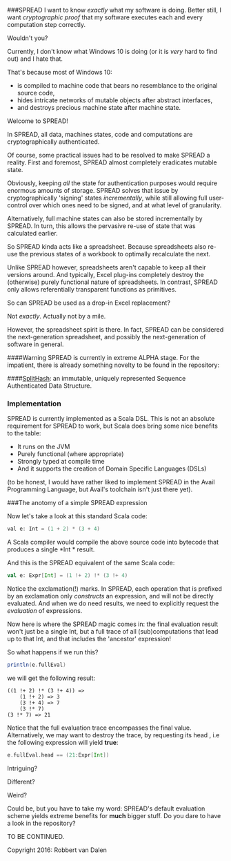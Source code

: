 ###SPREAD
I want to know *exactly* what my software is doing. Better still, I want *cryptographic proof* that my software executes each and every computation step correctly.

Wouldn't you?

Currently, I don't know what Windows 10 is doing (or it is *very* hard to find out) and I hate that.

That's because most of Windows 10:

* is compiled to machine code that bears no resemblance to the original source code,
* hides intricate networks of mutable objects after abstract interfaces,
* and destroys precious machine state after machine state.

Welcome to SPREAD!

In SPREAD, all data, machines states, code and computations are cryptographically authenticated.

Of course, some practical issues had to be resolved to make SPREAD a reality. First and foremost, SPREAD almost completely eradicates mutable state.

Obviously, keeping *all* the state for authentication purposes would require enormous amounts of storage. SPREAD solves that issue by cryptographically 'signing' states *incrementally*, while still allowing full user-control over which ones need to be signed, and at what level of granularity.

Alternatively, full machine states can also be stored incrementally by SPREAD. In turn, this allows the pervasive re-use of state that was calculated earlier.

So SPREAD kinda acts like a spreadsheet. Because spreadsheets also re-use the previous states of a workbook to optimally recalculate the next.

Unlike SPREAD however, spreadsheets aren't capable to keep all their versions around. And typically, Excel plug-ins completely destroy the (otherwise) purely functional nature of spreadsheets. In contrast, SPREAD only allows referentially transparent functions as primitives.

So can SPREAD be used as a drop-in Excel replacement?

Not *exactly*. Actually not by a mile.

However, the spreadsheet spirit is there. In fact, SPREAD can be considered the next-generation spreadsheet, and possibly the next-generation of software in general.

####Warning
SPREAD is currently in extreme ALPHA stage. For the impatient, there is already something novelty to be found in the repository:

####[SplitHash](https://github.com/odipar/spread/blob/master/src/spread/SplitHash.scala): an immutable, uniquely represented Sequence Authenticated Data Structure.

### Implementation
SPREAD is currently implemented as a Scala DSL. This is not an absolute requirement for SPREAD to work, but Scala does bring some nice benefits to the table:

* It runs on the JVM
* Purely functional (where appropriate)
* Strongly typed at compile time
* And it supports the creation of Domain Specific Languages (DSLs)

(to be honest, I would have rather liked to implement SPREAD in the Avail Programming Language, but Avail's toolchain isn't just there yet).

###The anotomy of a simple SPREAD expression

Now let's take a look at this standard Scala code:
```java
val e: Int = (1 + 2) * (3 + 4)
```
A Scala compiler would compile the above source code into bytecode that produces a single *Int * result.

And this is the SPREAD equivalent of the same Scala code:
```scala
val e: Expr[Int] = (1 !+ 2) !* (3 !+ 4)
```

Notice the exclamation(!) marks. In SPREAD, each operation that is prefixed by an exclamation only *constructs* an expression, and will not be directly evaluated. And when we do need results, we need to explicitly request the *evaluation* of expressions.

Now here is where the SPREAD magic comes in: the final evaluation result won't just be a single Int, but a full trace of all (sub)computations that lead up to that Int, and that includes the 'ancestor' expression!

So what happens if we run this?

```scala
println(e.fullEval)
```
we will get the following result:
```
((1 !+ 2) !* (3 !+ 4)) =>
	(1 !+ 2) => 3
	(3 !+ 4) => 7
	(3 !* 7)
(3 !* 7) => 21
```

Notice that the full evaluation trace encompasses the final value. Alternatively, we may want to destroy the trace, by requesting its head , i.e the following expression will yield **true**:

```scala
e.fullEval.head == (21:Expr[Int])
```
Intriguing?

Different?

Weird?

Could be, but you have to take my word: SPREAD's default evaluation scheme yields extreme benefits for **much** bigger stuff. Do you dare to have a look in the repository?

TO BE CONTINUED.

Copyright 2016: Robbert van Dalen